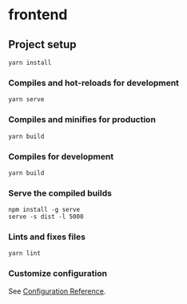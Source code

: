 # frontend

## Project setup
```shell
yarn install
```

### Compiles and hot-reloads for development
```shell
yarn serve
```

### Compiles and minifies for production
```shell
yarn build
```

### Compiles for development
```shell
yarn build
```

### Serve the compiled builds
```shell
npm install -g serve
serve -s dist -l 5000
````

### Lints and fixes files
```
yarn lint
```

### Customize configuration
See [Configuration Reference](https://cli.vuejs.org/config/).

